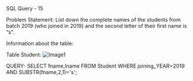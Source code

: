 SQL Query - 15

Problem Statement:
List down the complete names of the students from batch 2019 (who joined in 2019) and the second letter of their first name is “s”.

Information about the table:

Table Student:
![Image1](https://user-images.githubusercontent.com/97792024/184967311-e28e887a-5dfb-4a97-a365-8d92ef573af9.png)

QUERY- SELECT fname,lname FROM Student WHERE joining_YEAR=2019 AND SUBSTR(fname,2,1)='s'; 

